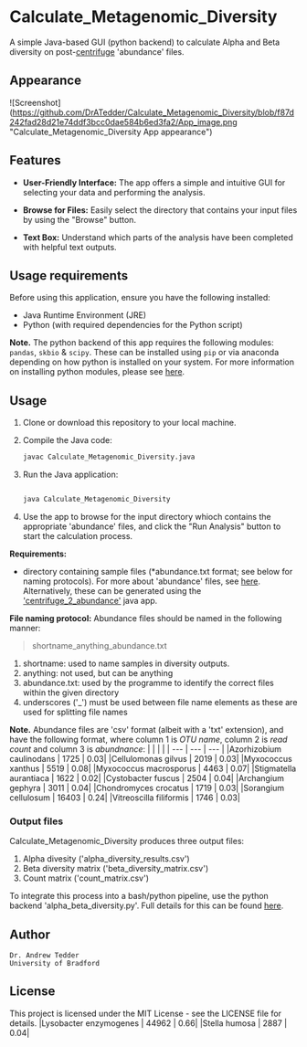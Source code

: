 # Calculate_Metagenomic_Diversity
A simple Java-based GUI (python backend) to calculate Alpha and Beta diversity on post-[centrifuge](https://github.com/DaehwanKimLab/centrifuge "Link to Centrifuge Github page") 'abundance' files.

## Appearance
![Screenshot] (https://github.com/DrATedder/Calculate_Metagenomic_Diversity/blob/f87d242fad28d21e74ddf3bcc0dae584b6ed3fa2/App_image.png "Calculate_Metagenomic_Diversity App appearance")

## Features
- **User-Friendly Interface:** The app offers a simple and intuitive GUI for selecting your data and performing the analysis.

- **Browse for Files:** Easily select the directory that contains your input files by using the "Browse" button.

- **Text Box:** Understand which parts of the analysis have been completed with helpful text outputs.

## Usage requirements

Before using this application, ensure you have the following installed:

- Java Runtime Environment (JRE)
- Python (with required dependencies for the Python script)

**Note.** The python backend of this app requires the following modules: `pandas`, `skbio` & `scipy`. These can be installed using `pip` or via anaconda depending on how python is installed on your system. For more information on installing python modules, please see [here](https://docs.python.org/3/installing/index.html "Link to Python Docs guide to installing modules").

## Usage

1. Clone or download this repository to your local machine.

2. Compile the Java code:

   ```bash
   javac Calculate_Metagenomic_Diversity.java

3. Run the Java application:

    ```bash

    java Calculate_Metagenomic_Diversity

4. Use the app to browse for the input directory whioch contains the appropriate 'abundance' files, and click the "Run Analysis" button to start the calculation process.

**Requirements:**

- directory containing sample files (*abundance.txt format; see below for naming protocols). For more about 'abundance' files, see [here](https://github.com/DrATedder/ancient_metagenomics "Link to further details about generating 'abundance' files."). Alternatively, these can be generated using the ['centrifuge_2_abundance'](https://github.com/DrATedder/centrifuge_2_abundance "Link to centrifuge_2_abundance java app github page") java app.

**File naming protocol:** Abundance files should be named in the following manner:

> shortname_anything_abundance.txt

1.    shortname: used to name samples in diversity outputs.
2.    anything: not used, but can be anything
3.    abundance.txt: used by the programme to identify the correct files within the given directory
4.    underscores ('_') must be used between file name elements as these are used for splitting file names

**Note.** Abundance files are 'csv' format (albeit with a 'txt' extension), and have the following format, where column 1 is *OTU name*, column 2 is *read count* and column 3 is *abundnance*:
|     |     |     |
| --- | --- | --- |
|Azorhizobium caulinodans | 1725 | 0.03|
|Cellulomonas gilvus | 2019 | 0.03|
|Myxococcus xanthus | 5519 | 0.08|
|Myxococcus macrosporus | 4463 | 0.07|
|Stigmatella aurantiaca | 1622 | 0.02|
|Cystobacter fuscus | 2504 | 0.04|
|Archangium gephyra | 3011 | 0.04|
|Chondromyces crocatus | 1719 | 0.03|
|Sorangium cellulosum | 16403 | 0.24|
|Vitreoscilla filiformis | 1746 | 0.03|

### Output files ###

Calculate_Metagenomic_Diversity produces three output files:
1. Alpha divesity ('alpha_diversity_results.csv')
2. Beta diversity matrix ('beta_diversity_matrix.csv')
3. Count matrix ('count_matrix.csv')

To integrate this process into a bash/python pipeline, use the python backend 'alpha_beta_diversity.py'. Full details for this can be found [here](https://github.com/DrATedder/ancient_metagenomics "Link to ancient_metagenomics github page.").

## Author

    Dr. Andrew Tedder
    University of Bradford

## License

This project is licensed under the MIT License - see the LICENSE file for details.
|Lysobacter enzymogenes | 44962 | 0.66|
|Stella humosa | 2887 | 0.04| 
